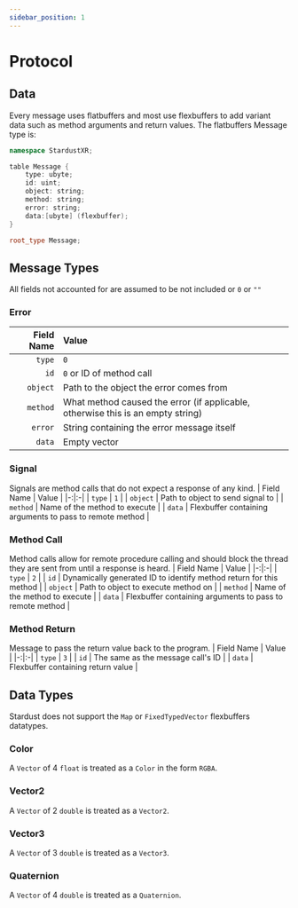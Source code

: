 ```yaml
---
sidebar_position: 1
---
```


# Protocol
## Data
Every message uses flatbuffers and most use flexbuffers to add variant data such as method arguments and return values. The flatbuffers Message type is:

```cpp
namespace StardustXR;

table Message {
	type: ubyte;
	id: uint;
	object: string;
	method: string;
	error: string;
	data:[ubyte] (flexbuffer);
}

root_type Message;
```

## Message Types
All fields not accounted for are assumed to be not included or `0` or `""`
### Error
| Field Name | Value |
|-:|:-|
| `type` | `0` |
| `id` | `0` or ID of method call |
| `object` | Path to the object the error comes from |
| `method` | What method caused the error (if applicable, otherwise this is an empty string) |
| `error` | String containing the error message itself |
| `data` | Empty vector |

### Signal
Signals are method calls that do not expect a response of any kind.
| Field Name | Value |
|-:|:-|
| `type` | `1` |
| `object` | Path to object to send signal to |
| `method` | Name of the method to execute |
| `data` | Flexbuffer containing arguments to pass to remote method |

### Method Call
Method calls allow for remote procedure calling and should block the thread they are sent from until a response is heard.
| Field Name | Value |
|-:|:-|
| `type` | `2` |
| `id` | Dynamically generated ID to identify method return for this method |
| `object` | Path to object to execute method on |
| `method` | Name of the method to execute |
| `data` | Flexbuffer containing arguments to pass to remote method |

### Method Return
Message to pass the return value back to the program.
| Field Name | Value |
|-:|:-|
| `type` | `3` |
| `id` | The same as the message call's ID |
| `data` | Flexbuffer containing return value |

## Data Types
Stardust does not support the `Map` or `FixedTypedVector` flexbuffers datatypes.
### Color
A `Vector` of 4 `float` is treated as a `Color` in the form `RGBA`.
### Vector2
A `Vector` of 2 `double` is treated as a `Vector2`.
### Vector3
A `Vector` of 3 `double` is treated as a `Vector3`.
### Quaternion
A `Vector` of 4 `double` is treated as a `Quaternion`.